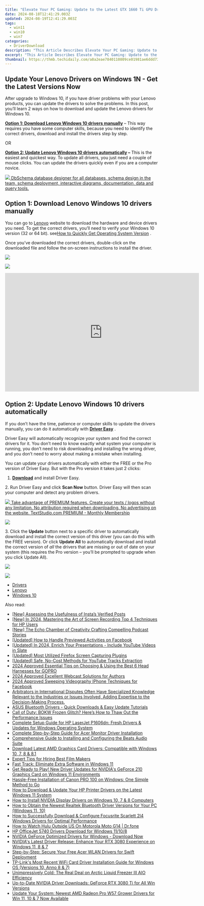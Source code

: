 ```yaml
---
title: "Elevate Your PC Gaming: Update to the Latest GTX 1660 Ti GPU Drivers Now"
date: 2024-08-18T12:41:29.003Z
updated: 2024-08-19T12:41:29.003Z
tags:
  - win11
  - win10
  - win7
categories:
  - DriverDownload
description: "This Article Describes Elevate Your PC Gaming: Update to the Latest GTX 1660 Ti GPU Drivers Now"
excerpt: "This Article Describes Elevate Your PC Gaming: Update to the Latest GTX 1660 Ti GPU Drivers Now"
thumbnail: https://thmb.techidaily.com/a8a2eae7840110809ce01981ae6ddd7381e7680b0d93e29805eecd4b92108f79.jpg
---
```


## Update Your Lenovo Drivers on Windows 1N - Get the Latest Versions Now

After upgrade to Windows 10, if you have driver problems with your Lenovo products, you can update the drivers to solve the problems. In this post, you’ll learn 2 ways on how to download and update the Lenovo drivers for Windows 10.

 **[Option 1: Download Lenovo Windows 10 drivers manually](https://tools.techidaily.com/drivereasy/download/)**  – This way requires you have some computer skills, because you need to identify the correct drivers, download and install the drivers step by step.

OR

**[Option 2: Update Lenovo Windows 10 drivers automatically](https://tools.techidaily.com/drivereasy/download/) –** This is the easiest and quickest way. To update all drivers, you just need a couple of mouse clicks. You can update the drivers quickly even if you are a computer novice.

<!-- affiliate ads begin -->
<a href="https://shop.dbschema.com/order/checkout.php?PRODS=19867419&QTY=1&AFFILIATE=108875&CART=1"> <img src="https://secure.avangate.com/images/merchant/176b22bab4e94a28619ca2433b2ef241/products/1_icon256.png" border="0">
DbSchema database designer for all databases, schema design in the team, schema deployment, interactive diagrams, documentation, data and query tools. </a>
<!-- affiliate ads end -->
## Option 1: Download Lenovo Windows 10 drivers manually

 You can go to [Lenovo](https://shop-links.co/link/?exclusive=1&publisher_slug=itechdaily19598&url=http%3A%2F%2Fwww.lenovo.com) website to download the hardware and device drivers you need. To get the correct drivers, you’ll need to verify your Windows 10 version (32 or 64 bit). see[How to Quickly Get Operating System Version](https://tools.techidaily.com/drivereasy/download/) .  

 Once you’ve downloaded the correct drivers, double-click on the downloaded file and follow the on-screen instructions to install the driver.

<!-- affiliate ads begin -->
<a href="https://shop.manycam.com/order/checkout.php?PRODS=17729331&QTY=1&AFFILIATE=108875&CART=1"><img src="https://secure.avangate.com/images/merchant/8230bea7d54bcdf99cdfe85cb07313d5/mcaffbanner600x500.png" border="0"></a>
<!-- affiliate ads end -->
![](https://images.drivereasy.com/wp-content/uploads/2017/04/img_58f8745d9ac4d.jpg)

<!-- affiliate ads begin -->
<a href="https://secure.2checkout.com/order/checkout.php?PRODS=2337838&QTY=1&AFFILIATE=108875&CART=1"><iframe width="640" height="390" src="https://www.youtube.com/embed/rzZwphIv4RM" title="APFill - Ink and Toner Coverage Calculator" frameborder="0" allow="accelerometer; autoplay; clipboard-write; encrypted-media; gyroscope; picture-in-picture; web-share" referrerpolicy="strict-origin-when-cross-origin" allowfullscreen></iframe></a>
<!-- affiliate ads end -->
## **Option 2: Update Lenovo Windows 10 drivers automatically**

 If you don’t have the time, patience or computer skills to update the drivers manually, you can do it automatically with **[Driver Easy](https://tools.techidaily.com/drivereasy/download/)**  .

 Driver Easy will automatically recognize your system and find the correct drivers for it. You don’t need to know exactly what system your computer is running, you don’t need to risk downloading and installing the wrong driver, and you don’t need to worry about making a mistake when installing.

 You can update your drivers automatically with either the FREE or the Pro version of Driver Easy. But with the Pro version it takes just 2 clicks:

 1. **[Download](https://tools.techidaily.com/drivereasy/download/)**   and install Driver Easy.

 2\. Run Driver Easy and click **Scan Now**   button. Driver Easy will then scan your computer and detect any problem drivers.

<!-- affiliate ads begin -->
<a href="https://secure.textstudio.com/order/checkout.php?PRODS=35633281&QTY=1&AFFILIATE=108875&CART=1"> <img src="https://secure.avangate.com/images/merchant/d6eb8222c9718486bdabce8b897380f7/products/2_premium-icon.png" border="0"> Take advantage of PREMIUM features. 
Create your texts / logos without any limitation. 
No attribution required when downloading. 
No advertising on the website. 
 TextStudio.com  PREMIUM - Monthly Membership</a>
<!-- affiliate ads end -->
![](https://images.drivereasy.com/wp-content/uploads/2017/07/img_59799cca3859b.png)

 3\. Click the **Update** button next to a specific driver to automatically download and install the correct version of this driver (you can do this with the FREE version). Or click **Update All**  to automatically download and install the correct version of _all_   the drivers that are missing or out of date on your system (this requires the Pro version – you’ll be prompted to upgrade when you click Update All).

<!-- affiliate ads begin -->
<a href="https://store.bitdefender.com/affiliate.php?ACCOUNT=BITLATIN&AFFILIATE=108875&PATH=http%3A%2F%2Fwww.bitdefender.com%2Fbusiness%3FAFFILIATE%3D108875%26RESOURCE%3D30%2525%2BOff%2Ball%2BGravityZone%2BProducts"><img src="https://www.bitdefender.com/content/dam/bitdefender/business/campaign/1200X628.png" border="0"></a>
<!-- affiliate ads end -->
![](https://images.drivereasy.com/wp-content/uploads/2017/07/img_59799cd709647.jpg)

* [Drivers](https://tools.techidaily.com/drivereasy/download/)
* [Lenovo](https://tools.techidaily.com/drivereasy/download/)
* [Windows 10](https://tools.techidaily.com/drivereasy/download/)

<ins class="adsbygoogle"
     style="display:block"
     data-ad-format="autorelaxed"
     data-ad-client="ca-pub-7571918770474297"
     data-ad-slot="1223367746"></ins>



<ins class="adsbygoogle"
     style="display:block"
     data-ad-client="ca-pub-7571918770474297"
     data-ad-slot="8358498916"
     data-ad-format="auto"
     data-full-width-responsive="true"></ins>

<span class="atpl-alsoreadstyle">Also read:</span>
<div><ul>
<li><a href="https://instagram-video-files.techidaily.com/new-assessing-the-usefulness-of-instas-verified-posts/"><u>[New] Assessing the Usefulness of Insta’s Verified Posts</u></a></li>
<li><a href="https://screen-capture.techidaily.com/new-in-2024-mastering-the-art-of-screen-recording-top-4-techniques-for-hp-users/"><u>[New] In 2024, Mastering the Art of Screen Recording  Top 4 Techniques for HP Users</u></a></li>
<li><a href="https://some-tips.techidaily.com/new-the-echo-chamber-of-creativity-crafting-compelling-podcast-stories/"><u>[New] The Echo Chamber of Creativity  Crafting Compelling Podcast Stories</u></a></li>
<li><a href="https://some-knowledge.techidaily.com/updated-how-to-handle-previewed-activities-on-facebook/"><u>[Updated] How to Handle Previewed Activities on Facebook</u></a></li>
<li><a href="https://facebook-video-share.techidaily.com/updated-in-2024-enrich-your-presentations-include-youtube-videos-in-slate/"><u>[Updated] In 2024, Enrich Your Presentations - Include YouTube Videos in Slate</u></a></li>
<li><a href="https://visual-screen-recording.techidaily.com/updated-most-utilized-firefox-screen-capturing-plugins/"><u>[Updated] Most Utilized Firefox Screen Capturing Plugins</u></a></li>
<li><a href="https://facebook-video-footage.techidaily.com/updated-safe-no-cost-methods-for-youtube-tracks-extraction/"><u>[Updated] Safe, No-Cost Methods for YouTube Tracks Extraction</u></a></li>
<li><a href="https://article-knowledge.techidaily.com/2024-approved-essential-tips-on-choosing-and-using-the-best-6-head-harnesses-for-gopro/"><u>2024 Approved  Essential Tips on Choosing & Using the Best 6 Head Harnesses for GOPRO</u></a></li>
<li><a href="https://some-techniques.techidaily.com/2024-approved-excellent-webcast-solutions-for-authors/"><u>2024 Approved  Excellent Webcast Solutions for Authors</u></a></li>
<li><a href="https://facebook-videos.techidaily.com/2024-approved-sweeping-videography-iphone-techniques-for-facebook/"><u>2024 Approved  Sweeping Videography  IPhone Techniques for Facebook</u></a></li>
<li><a href="https://win-amazing.techidaily.com/arbitrators-in-international-disputes-often-have-specialized-knowledge-relevant-to-the-industries-or-issues-involved-adding-expertise-to-the-decision-making49/"><u>Arbitrators in International Disputes Often Have Specialized Knowledge Relevant to the Industries or Issues Involved, Adding Expertise to the Decision-Making Process.</u></a></li>
<li><a href="https://win-amazing.techidaily.com/asus-bluetooth-drivers-quick-downloads-and-easy-update-tutorials/"><u>ASUS Bluetooth Drivers - Quick Downloads & Easy Update Tutorials</u></a></li>
<li><a href="https://win-blog.techidaily.com/1722996183893-call-of-duty-bokw-frozen-glitch-heres-how-to-thaw-out-the-performance-issues/"><u>Call of Duty: BOKW Frozen Glitch? Here’s How to Thaw Out the Performance Issues</u></a></li>
<li><a href="https://win-amazing.techidaily.com/complete-setup-guide-for-hp-laserjet-p1606dn-fresh-drivers-and-updates-for-windows-operating-system/"><u>Complete Setup Guide for HP LaserJet P1606dn: Fresh Drivers & Updates for Windows Operating System</u></a></li>
<li><a href="https://win-amazing.techidaily.com/complete-step-by-step-guide-for-acer-monitor-driver-installation/"><u>Complete Step-by-Step Guide for Acer Monitor Driver Installation</u></a></li>
<li><a href="https://win-amazing.techidaily.com/comprehensive-guide-to-installing-and-configuring-the-beats-audio-suite/"><u>Comprehensive Guide to Installing and Configuring the Beats Audio Suite</u></a></li>
<li><a href="https://win-amazing.techidaily.com/download-latest-amd-graphics-card-drivers-compatible-with-windows-10-7-8-and-81/"><u>Download Latest AMD Graphics Card Drivers: Compatible with Windows 10, 7, 8 & 8.1</u></a></li>
<li><a href="https://extra-hints.techidaily.com/expert-tips-for-hiring-best-film-makers/"><u>Expert Tips for Hiring Best Film Makers</u></a></li>
<li><a href="https://windows11.techidaily.com/fast-track-eliminate-extra-software-in-windows-11/"><u>Fast Track: Eliminate Extra Software in Windows 11</u></a></li>
<li><a href="https://win-amazing.techidaily.com/get-ready-to-play-new-driver-updates-for-nvidias-geforce-210-graphics-card-on-windows-11-environments/"><u>Get Ready to Play! New Driver Updates for NVIDIA's GeForce 210 Graphics Card on Windows 11 Environments</u></a></li>
<li><a href="https://win-amazing.techidaily.com/hassle-free-installation-of-canon-pro-100-on-windows-one-simple-method-to-go/"><u>Hassle-Free Installation of Canon PRO 100 on Windows: One Simple Method to Go</u></a></li>
<li><a href="https://win-amazing.techidaily.com/how-to-download-and-update-your-hp-printer-drivers-on-the-latest-windows-11-system/"><u>How to Download & Update Your HP Printer Drivers on the Latest Windows 11 System</u></a></li>
<li><a href="https://win-amazing.techidaily.com/how-to-install-nvidia-display-drivers-on-windows-10-7-and-8-computers/"><u>How to Install NVIDIA Display Drivers on Windows 10, 7 & 8 Computers</u></a></li>
<li><a href="https://win-amazing.techidaily.com/how-to-obtain-the-newest-realtek-bluetooth-driver-versions-for-your-pc-windows-11-10/"><u>How to Obtain the Newest Realtek Bluetooth Driver Versions for Your PC (Windows 11, 10)</u></a></li>
<li><a href="https://win-amazing.techidaily.com/how-to-successfully-download-and-configure-focusrite-scarlett-2i4-windows-drivers-for-optimal-performance/"><u>How to Successfully Download & Configure Focusrite Scarlett 2I4 Windows Drivers for Optimal Performance</u></a></li>
<li><a href="https://change-location.techidaily.com/how-to-watch-hulu-outside-us-on-motorola-moto-g14-drfone-by-drfone-virtual-android/"><u>How to Watch Hulu Outside US On Motorola Moto G14 | Dr.fone</u></a></li>
<li><a href="https://win-amazing.techidaily.com/hp-officejet-5740-drivers-download-for-windows-11108/"><u>HP OfficeJet 5740 Drivers Download for Windows 11/10/8</u></a></li>
<li><a href="https://win-amazing.techidaily.com/1722972998881-nvidia-geforce-optimized-drivers-for-windows-download-now/"><u>NVIDIA GeForce Optimized Drivers for Windows - Download Now</u></a></li>
<li><a href="https://win-amazing.techidaily.com/nvidias-latest-driver-release-enhance-your-rtx-3080-experience-on-windows-11-8-and-7/"><u>NVIDIA's Latest Driver Release: Enhance Your RTX 3080 Experience on Windows 11, 8 & 7</u></a></li>
<li><a href="https://win-amazing.techidaily.com/step-by-step-secure-your-free-acer-wlan-drivers-for-swift-deployment/"><u>Step-by-Step: Secure Your Free Acer WLAN Drivers for Swift Deployment</u></a></li>
<li><a href="https://win-amazing.techidaily.com/tp-links-most-recent-wifi-card-driver-installation-guide-for-windows-os-versions-10-anno-8-and-7/"><u>TP-Link's Most Recent WiFi Card Driver Installation Guide for Windows OS (Versions 10, Anno 8 & 7)</u></a></li>
<li><a href="https://hardware-tips.techidaily.com/unimpressively-cold-the-real-deal-on-arctic-liquid-freezer-iii-aio-efficiency/"><u>Unimpressively Cold: The Real Deal on Arctic Liquid Freezer III AIO Efficiency</u></a></li>
<li><a href="https://win-amazing.techidaily.com/up-to-date-nvidia-driver-downloads-geforce-rtx-3080-ti-for-all-win-versions/"><u>Up-to-Date NVIDIA Driver Downloads: GeForce RTX 3080 Ti for All Win Versions</u></a></li>
<li><a href="https://win-amazing.techidaily.com/update-your-system-newest-amd-radeon-pro-w57-grower-drivers-for-win-11-10-and-7-now-available/"><u>Update Your System: Newest AMD Radeon Pro W57 Grower Drivers for Win 11, 10 & 7 Now Available</u></a></li>
</ul></div>
